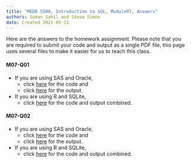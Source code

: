 ```yaml
---
title: "MEDB 5508, Introduction to SQL, Module07, Answers"
authors: Suman Sahil and Steve Simon
date: Created 2021-05-21
---
```


Here are the answers to the homework assignment. Please note that you are required to submit your code and output as a single PDF file, this page uses several files to make it easier for us to teach this class.

#### M07-Q01

+ If you are using SAS and Oracle,
  + click [here][m07q01a] for the code and
  + click [here][m07q01b] for the output.
+ If you are using R and SQLite,
  + click [here][m07q01c] for the code and output combined.

#### M07-Q02

+ If you are using SAS and Oracle,
  + click [here][m07q02a] for the code and
  + click [here][m07q02b] for the output.
+ If you are using R and SQLite,
  + click [here][m07q02c] for the code and output combined.

[m07q01a]: https://github.com/pmean/introduction-to-sql/blob/master/src/m07-q01-simon-sas-oracle.sas
[m07q02a]: https://github.com/pmean/introduction-to-sql/blob/master/src/m07-q02-simon-sas-oracle.sas
[m07q01b]: https://github.com/pmean/introduction-to-sql/blob/master/results/m07-q01-simon-sas-oracle.pdf
[m07q02b]: https://github.com/pmean/introduction-to-sql/blob/master/results/m07-q02-simon-sas-oracle.pdf
[m07q01c]: https://github.com/pmean/introduction-to-sql/blob/master/results/m07-q01-simon-r-sqlite.pdf
[m07q02c]: https://github.com/pmean/introduction-to-sql/blob/master/results/m07-q02-simon-r-sqlite.pdf
